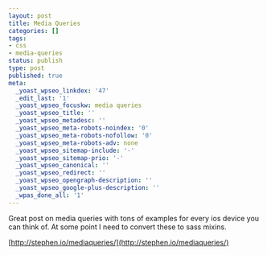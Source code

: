 ```yaml
---
layout: post
title: Media Queries
categories: []
tags:
- css
- media-queries
status: publish
type: post
published: true
meta:
  _yoast_wpseo_linkdex: '47'
  _edit_last: '1'
  _yoast_wpseo_focuskw: media queries
  _yoast_wpseo_title: ''
  _yoast_wpseo_metadesc: ''
  _yoast_wpseo_meta-robots-noindex: '0'
  _yoast_wpseo_meta-robots-nofollow: '0'
  _yoast_wpseo_meta-robots-adv: none
  _yoast_wpseo_sitemap-include: '-'
  _yoast_wpseo_sitemap-prio: '-'
  _yoast_wpseo_canonical: ''
  _yoast_wpseo_redirect: ''
  _yoast_wpseo_opengraph-description: ''
  _yoast_wpseo_google-plus-description: ''
  _wpas_done_all: '1'
---
```

Great post on media queries with tons of examples for every ios device you can think of. At some point I need to convert these to sass mixins.

[http://stephen.io/mediaqueries/](http://stephen.io/mediaqueries/)